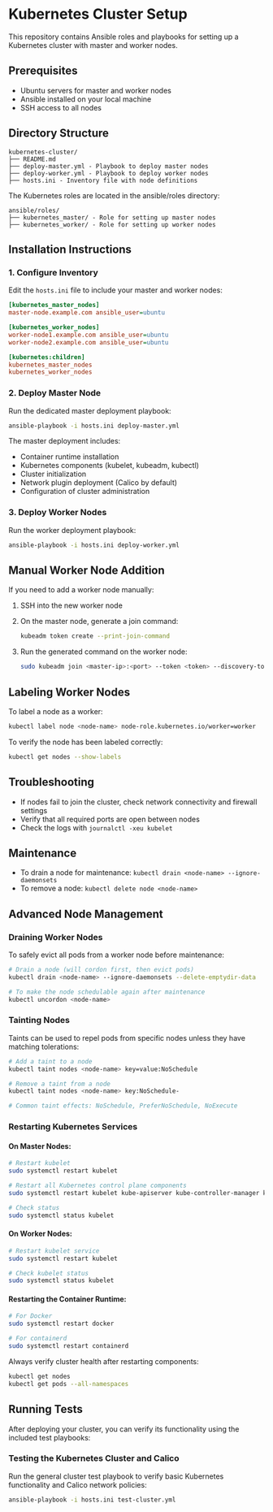 # Kubernetes Cluster Setup

This repository contains Ansible roles and playbooks for setting up a Kubernetes cluster with master and worker nodes.

## Prerequisites

- Ubuntu servers for master and worker nodes
- Ansible installed on your local machine
- SSH access to all nodes

## Directory Structure

```
kubernetes-cluster/
├── README.md
├── deploy-master.yml - Playbook to deploy master nodes
├── deploy-worker.yml - Playbook to deploy worker nodes
├── hosts.ini - Inventory file with node definitions
```

The Kubernetes roles are located in the ansible/roles directory:

```
ansible/roles/
├── kubernetes_master/ - Role for setting up master nodes
├── kubernetes_worker/ - Role for setting up worker nodes
```

## Installation Instructions

### 1. Configure Inventory

Edit the `hosts.ini` file to include your master and worker nodes:

```ini
[kubernetes_master_nodes]
master-node.example.com ansible_user=ubuntu

[kubernetes_worker_nodes]
worker-node1.example.com ansible_user=ubuntu
worker-node2.example.com ansible_user=ubuntu

[kubernetes:children]
kubernetes_master_nodes
kubernetes_worker_nodes
```

### 2. Deploy Master Node

Run the dedicated master deployment playbook:

```bash
ansible-playbook -i hosts.ini deploy-master.yml
```

The master deployment includes:
- Container runtime installation
- Kubernetes components (kubelet, kubeadm, kubectl)
- Cluster initialization
- Network plugin deployment (Calico by default)
- Configuration of cluster administration

### 3. Deploy Worker Nodes

Run the worker deployment playbook:

```bash
ansible-playbook -i hosts.ini deploy-worker.yml
```

## Manual Worker Node Addition

If you need to add a worker node manually:

1. SSH into the new worker node

2. On the master node, generate a join command:
   ```bash
   kubeadm token create --print-join-command
   ```

3. Run the generated command on the worker node:
   ```bash
   sudo kubeadm join <master-ip>:<port> --token <token> --discovery-token-ca-cert-hash <hash>
   ```

## Labeling Worker Nodes

To label a node as a worker:

```bash
kubectl label node <node-name> node-role.kubernetes.io/worker=worker
```

To verify the node has been labeled correctly:

```bash
kubectl get nodes --show-labels
```

## Troubleshooting

- If nodes fail to join the cluster, check network connectivity and firewall settings
- Verify that all required ports are open between nodes
- Check the logs with `journalctl -xeu kubelet`

## Maintenance

- To drain a node for maintenance: `kubectl drain <node-name> --ignore-daemonsets`
- To remove a node: `kubectl delete node <node-name>`

## Advanced Node Management

### Draining Worker Nodes

To safely evict all pods from a worker node before maintenance:

```bash
# Drain a node (will cordon first, then evict pods)
kubectl drain <node-name> --ignore-daemonsets --delete-emptydir-data

# To make the node schedulable again after maintenance
kubectl uncordon <node-name>
```

### Tainting Nodes

Taints can be used to repel pods from specific nodes unless they have matching tolerations:

```bash
# Add a taint to a node
kubectl taint nodes <node-name> key=value:NoSchedule

# Remove a taint from a node
kubectl taint nodes <node-name> key:NoSchedule-

# Common taint effects: NoSchedule, PreferNoSchedule, NoExecute
```

### Restarting Kubernetes Services

#### On Master Nodes:

```bash
# Restart kubelet
sudo systemctl restart kubelet

# Restart all Kubernetes control plane components
sudo systemctl restart kubelet kube-apiserver kube-controller-manager kube-scheduler

# Check status
sudo systemctl status kubelet
```

#### On Worker Nodes:

```bash
# Restart kubelet service
sudo systemctl restart kubelet

# Check kubelet status
sudo systemctl status kubelet
```

#### Restarting the Container Runtime:

```bash
# For Docker
sudo systemctl restart docker

# For containerd
sudo systemctl restart containerd
```

Always verify cluster health after restarting components:

```bash
kubectl get nodes
kubectl get pods --all-namespaces
```

## Running Tests

After deploying your cluster, you can verify its functionality using the included test playbooks:

### Testing the Kubernetes Cluster and Calico

Run the general cluster test playbook to verify basic Kubernetes functionality and Calico network policies:

```bash
ansible-playbook -i hosts.ini test-cluster.yml
```